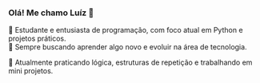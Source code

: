 ### Olá! Me chamo Luíz 👋

🎯 Estudante e entusiasta de programação, com foco atual em Python e projetos práticos.  
🚀 Sempre buscando aprender algo novo e evoluir na área de tecnologia.

🧠 Atualmente praticando lógica, estruturas de repetição e trabalhando em mini projetos.


